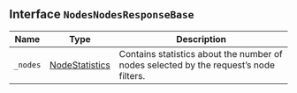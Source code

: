 ## Interface `NodesNodesResponseBase`

| Name | Type | Description |
| - | - | - |
| `_nodes` | [NodeStatistics](./NodeStatistics.md) | Contains statistics about the number of nodes selected by the request’s node filters. |
